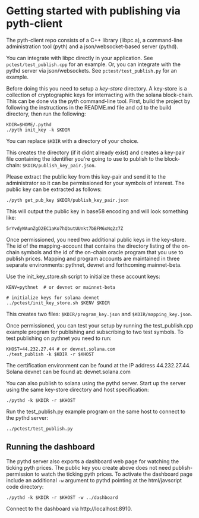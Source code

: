 # Getting started with publishing via pyth-client

The pyth-client repo consists of a C++ library (libpc.a), a command-line administration tool (pyth) and a json/websocket-based server (pythd).

You can integrate with libpc directly in your application. See `pctest/test_publish.cpp` for an example. Or, you can integrate with the pythd server via json/websockets. See `pctest/test_publish.py` for an example.

Before doing this you need to setup a *key-store* directory. A key-store is a collection of cryptographic keys for interracting with the solana block-chain. This can be done via the pyth command-line tool.  First, build the project by following the instructions in the README.md file and cd to the build directory, then run the following:


```
KDIR=$HOME/.pythd
./pyth init_key -k $KDIR

```

You can replace `$KDIR` with a directory of your choice.

This creates the directory (if it didnt already exist) and creates a key-pair file containing the identifier you're going to use to publish to the block-chain: `$KDIR/publish_key_pair.json`.

Please extract the public key from this key-pair and send it to the administrator so it can be permissioned for your symbols of interest. The public key can be extracted as follows:

```
./pyth get_pub_key $KDIR/publish_key_pair.json
```

This will output the public key in base58 encoding and will look something like:

```
5rYvdyWAunZgD2EC1aKo7hQbutUUnkt7bBFM6xNq2z7Z
```

Once permissioned, you need two additional public keys in the key-store. The id of the mapping-account that contains the directory listing of the on-chain symbols and the id of the on-chain oracle program that you use to publish prices.  Mapping and program accounts are maintained in three separate environments: pythnet, devnet and forthcoming mainnet-beta.

Use the init_key_store.sh script to initialize these account keys:

```
KENV=pythnet  # or devnet or mainnet-beta

# initialize keys for solana devnet
../pctest/init_key_store.sh $KENV $KDIR

```

This creates two files: `$KDIR/program_key.json` and `$KDIR/mapping_key.json`.

Once permissioned, you can test your setup by running the test_publish.cpp example program for publishing and subscribing to two test symbols.  To test publishing on pythnet you need to run:


```
KHOST=44.232.27.44 # or devnet.solana.com
./test_publish -k $KDIR -r $KHOST
```

The certification environment can be found at the IP address 44.232.27.44. Solana devnet can be found at: devnet.solana.com

You can also publish to solana using the pythd server. Start up the server using the same key-store directory and host specification:

```
./pythd -k $KDIR -r $KHOST
```

Run the test_publish.py example program on the same host to connect to the pythd server:

```
../pctest/test_publish.py

```

## Running the dashboard

The pythd server also exports a dashboard web page for watching the ticking pyth prices.  The public key you create above does not need publish-permission to watch the ticking pyth prices.  To activate the dashboard page include an additional `-w` argument to pythd pointing at the html/javscript code directory:

```
./pythd -k $KDIR -r $KHOST -w ../dashboard
```

Connect to the dashboard via http://localhost:8910.
